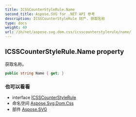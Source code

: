 ```yaml
---
title: ICSSCounterStyleRule.Name
second_title: Aspose.SVG for .NET API 参考
description: ICSSCounterStyleRule 财产. 获取名称
type: docs
weight: 40
url: /zh/net/aspose.svg.dom.css/icsscounterstylerule/name/
---
```

## ICSSCounterStyleRule.Name property

获取名称。

```csharp
public string Name { get; }
```

### 也可以看看

* interface [ICSSCounterStyleRule](../)
* 命名空间 [Aspose.Svg.Dom.Css](../../icsscounterstylerule/)
* 部件 [Aspose.SVG](../../../)


